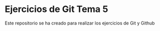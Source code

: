 # Ejercicios de Git Tema 5

Este repositorio se ha creado para realizar los ejercicios de Git y Github


